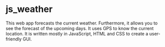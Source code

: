 # js_weather

This web app forecasts the current weather. Furthermore, it allows you to see the forecast of the upcoming days. It uses GPS to know 
the current location. 
It is written mostly in JavaScript, HTML and CSS to create a user-friendly GUI.

